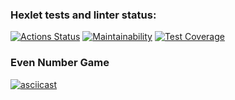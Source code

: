 ### Hexlet tests and linter status:
[![Actions Status](https://github.com/MaxRybetsky/java-project-61/actions/workflows/hexlet-check.yml/badge.svg)](https://github.com/MaxRybetsky/java-project-61/actions)
[![Maintainability](https://api.codeclimate.com/v1/badges/b811ecb01b310bea4dce/maintainability)](https://codeclimate.com/github/MaxRybetsky/java-project-61/maintainability)
[![Test Coverage](https://api.codeclimate.com/v1/badges/b811ecb01b310bea4dce/test_coverage)](https://codeclimate.com/github/MaxRybetsky/java-project-61/test_coverage)

### Even Number Game
[![asciicast](https://asciinema.org/a/SY3CZf2c1HxfD1El9Gf7Yftct.svg)](https://asciinema.org/a/SY3CZf2c1HxfD1El9Gf7Yftct)